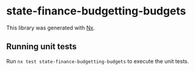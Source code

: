 # state-finance-budgetting-budgets

This library was generated with [Nx](https://nx.dev).

## Running unit tests

Run `nx test state-finance-budgetting-budgets` to execute the unit tests.
